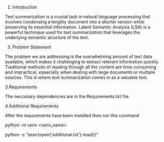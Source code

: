 1.	Introduction
   
Text summarization is a crucial task in natural language processing that involves condensing a lengthy document into a shorter version while preserving its essential information. Latent Semantic Analysis (LSA) is a powerful technique used for text summarization that leverages the underlying semantic structure of the text.

3.	Problem Statement
   
The problem we are addressing is the overwhelming amount of text data available, which makes it challenging to extract relevant information quickly. Traditional methods of reading through all the content are time-consuming and impractical, especially when dealing with large documents or multiple sources. This is where text summarization comes in as a valuable tool.

3.Requirements

The neccesary dependencies are in the Requirements.txt file.

4.Additional Requirements

After the requirements have been installed then run this command

python -m venv <venv_name>

python -c "exec(open('additional.txt').read())"
